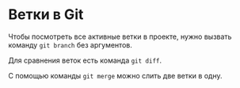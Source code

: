 # Ветки в Git 

Чтобы посмотреть все активные ветки в проекте, нужно вызвать команду `git branch` без аргументов. 


Для сравнения веток есть команда `git diff`.


С помощью команды `git merge` можно слить две ветки в одну. 
